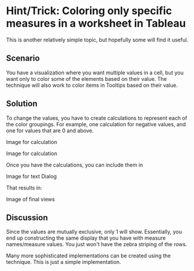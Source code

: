 # Hint/Trick: Coloring only specific measures in a worksheet in Tableau

This is another relatively simple topic, but hopefully some will find it useful.

## Scenario

You have a visualization where you want multiple values in a cell, but you want only to color some of the elements based on their value. The technique will also work to color items in Tooltips based on their value.

## Solution

To change the values, you have to create calculations to represent each of the color groupings. For example, one calculation for negative values, and one for values that are 0 and above.

Image for calculation

Image for calculation


Once you have the calculations, you can include them in

Image for text Dialog

That results in:

Image of final views

## Discussion

Since the values are mutually exclusive, only 1 will show. Essentially, you end up constructing the same display that you have with measure names/measure values. You just won't have the zebra striping of the rows.

Many more sophisticated implementations can be created using the technique. This is just a simple implementation.
